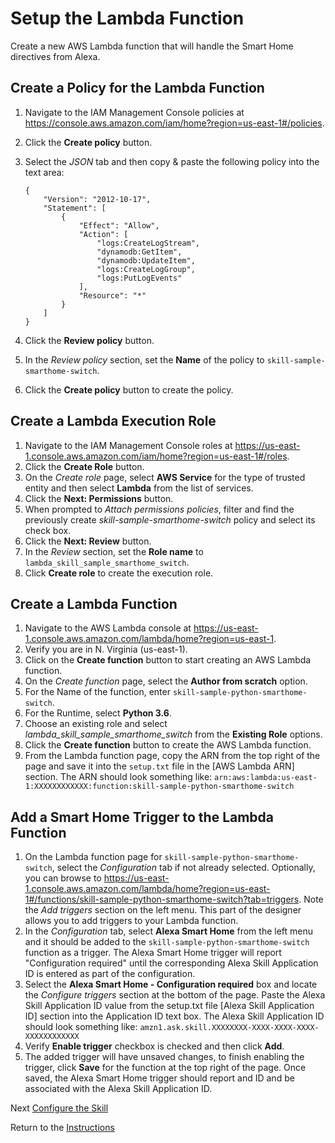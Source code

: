 # Setup the Lambda Function

Create a new AWS Lambda function that will handle the Smart Home directives from Alexa.

## Create a Policy for the Lambda Function

1. Navigate to the IAM Management Console policies at https://console.aws.amazon.com/iam/home?region=us-east-1#/policies.
2. Click the **Create policy** button.
3. Select the *JSON* tab and then copy & paste the following policy into the text area:

	```
	{
	    "Version": "2012-10-17",
	    "Statement": [
	        {
	            "Effect": "Allow",
	            "Action": [
	                "logs:CreateLogStream",
	                "dynamodb:GetItem",
	                "dynamodb:UpdateItem",
	                "logs:CreateLogGroup",
	                "logs:PutLogEvents"
	            ],
	            "Resource": "*"
	        }
	    ]
	}
	```

4. Click the **Review policy** button.
5. In the *Review policy* section, set the **Name** of the policy to `skill-sample-smarthome-switch`.
6. Click the **Create policy** button to create the policy.

## Create a Lambda Execution Role

1. Navigate to the IAM Management Console roles at https://us-east-1.console.aws.amazon.com/iam/home?region=us-east-1#/roles.
2. Click the **Create Role** button.
3. On the *Create role* page, select **AWS Service** for the type of trusted entity and then select **Lambda** from the list of services.
4. Click the **Next: Permissions** button.
5. When prompted to *Attach permissions policies*, filter and find the previously create *skill-sample-smarthome-switch* policy and select its check box.
6. Click the **Next: Review** button.
7. In the *Review* section, set the **Role name** to `lambda_skill_sample_smarthome_switch`.
8. Click **Create role** to create the execution role. 

## Create a Lambda Function

1. Navigate to the AWS Lambda console at https://us-east-1.console.aws.amazon.com/lambda/home?region=us-east-1.
2. Verify you are in N. Virginia (us-east-1).
3. Click on the **Create function** button to start creating an AWS Lambda function.
4. On the *Create function* page, select the **Author from scratch** option.
5. For the Name of the function, enter `skill-sample-python-smarthome-switch`.
6. For the Runtime, select **Python 3.6**.
7. Choose an existing role and select *lambda\_skill\_sample\_smarthome\_switch* from the **Existing Role** options.
8. Click the **Create function** button to create the AWS Lambda function.
9. From the Lambda function page, copy the ARN from the top right of the page and save it into the `setup.txt` file in the [AWS Lambda ARN] section. The ARN should look something like: `arn:aws:lambda:us-east-1:XXXXXXXXXXXX:function:skill-sample-python-smarthome-switch`

## Add a Smart Home Trigger to the Lambda Function

1. On the Lambda function page for `skill-sample-python-smarthome-switch`, select the *Configuration* tab if not already selected. Optionally, you can browse to https://us-east-1.console.aws.amazon.com/lambda/home?region=us-east-1#/functions/skill-sample-python-smarthome-switch?tab=triggers. Note the *Add triggers* section on the left menu. This part of the designer allows you to add triggers to your Lambda function.
2. In the *Configuration* tab, select **Alexa Smart Home** from the left menu and it should be added to the `skill-sample-python-smarthome-switch` function as a trigger. The Alexa Smart Home trigger will report "Configuration required" until the corresponding Alexa Skill Application ID is entered as part of the configuration.
3. Select the **Alexa Smart Home - Configuration required** box and locate the *Configure triggers* section at the bottom of the page. Paste the Alexa Skill Application ID value from the setup.txt file [Alexa Skill Application ID] section into the Application ID text box. The Alexa Skill Application ID should look something like: `amzn1.ask.skill.XXXXXXXX-XXXX-XXXX-XXXX-XXXXXXXXXXXX`
4. Verify **Enable trigger** checkbox is checked and then click **Add**.
5. The added trigger will have unsaved changes, to finish enabling the trigger, click **Save** for the function at the top right of the page. Once saved, the Alexa Smart Home trigger should report and ID and be associated with the Alexa Skill Application ID.


Next [Configure the Skill](configure-the-skill.md)

Return to the [Instructions](README.md)